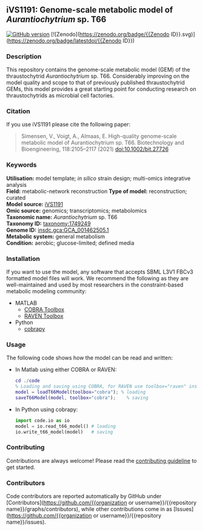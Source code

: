 ## iVS1191: Genome-scale metabolic model of _Aurantiochytrium_ sp. T66

[![GitHub version](https://badge.fury.io/gh/AlmaasLab%2FiVS1191.svg)](https://badge.fury.io/gh/AlmaasLab%2FiVS1191) 
[![Zenodo](https://zenodo.org/badge/{{Zenodo ID}}.svg)](https://zenodo.org/badge/latestdoi/{{Zenodo ID}})

### Description

This repository contains the genome-scale metabolic model (GEM) of the thraustochytrid _Aurantiochytrium_ sp. T66. Considerably improving on the model quality and scope to that of previously published thraustochytrid GEMs, this model provides a great starting point for conducting research on thraustochytrids as microbial cell factories.

### Citation

If you use iVS1191 please cite the following paper:
> Simensen, V., Voigt, A., Almaas, E. High-quality genome-scale metabolic model of Aurantiochytrium sp. T66. Biotechnology and Bioengineering, 118:2105–2117 (2021) [doi:10.1002/bit.27726](https://doi.org/10.1002/bit.27726)

### Keywords

**Utilisation:** model template; _in silico_ strain design; multi-omics integrative analysis  
**Field:** metabolic-network reconstruction 
**Type of model:** reconstruction; curated  
**Model source:** [iVS1191](https://doi.org/10.1002/bit.27726)  
**Omic source:** genomics; transcriptomics; metabolomics  
**Taxonomic name:** _Aurantiochytrium_ sp. T66  
**Taxonomy ID:** [taxonomy:1749249](https://identifiers.org/taxonomy:1749249)   
**Genome ID:** [insdc.gca:GCA_001462505.1](https://identifiers.org/insdc.gca:GCA_001462505.1)   
**Metabolic system:** general metabolism  
**Condition:** aerobic; glucose-limited; defined media

### Installation

If you want to use the model, any software that accepts SBML L3V1 FBCv3 formatted model files will work. We recommend the following as they are well-maintained and used by most researchers in the constraint-based metabolic modeling community:
* MATLAB
  * [COBRA Toolbox](https://github.com/opencobra/cobratoolbox)
  * [RAVEN Toolbox](https://github.com/SysBioChalmers/RAVEN)
* Python
  * [cobrapy](https://github.com/opencobra/cobrapy)

### Usage

The following code shows how the model can be read and written:
* In Matlab using either COBRA or RAVEN:
  ```matlab
  cd ./code
  % Loading and saving using COBRA, for RAVEN use toolbox="raven" instead
  model = loadT66Model(toolbox="cobra"); % loading
  saveT66Model(model, toolbox="cobra");    % saving
  ```

* In Python using cobrapy:
  ```python
  import code.io as io
  model = io.read_t66_model() # loading
  io.write_t66_model(model)   # saving
  ```


### Contributing

Contributions are always welcome! Please read the [contributing guideline](.github/CONTRIBUTING.md) to get started.


### Contributors

Code contributors are reported automatically by GitHub under [Contributors](https://github.com/{{organization or username}}/{{repository name}}/graphs/contributors), while other contributions come in as [Issues](https://github.com/{{organization or username}}/{{repository name}}/issues).
